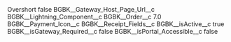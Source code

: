 <?xml version="1.0" encoding="UTF-8"?>
<CustomMetadata xmlns="http://soap.sforce.com/2006/04/metadata" xmlns:xsi="http://www.w3.org/2001/XMLSchema-instance" xmlns:xsd="http://www.w3.org/2001/XMLSchema">
    <label>Overshort</label>
    <protected>false</protected>
    <values>
        <field>BGBK__Gateway_Host_Page_Url__c</field>
        <value xsi:nil="true"/>
    </values>
    <values>
        <field>BGBK__Lightning_Component__c</field>
        <value xsi:nil="true"/>
    </values>
    <values>
        <field>BGBK__Order__c</field>
        <value xsi:type="xsd:double">7.0</value>
    </values>
    <values>
        <field>BGBK__Payment_Icon__c</field>
        <value xsi:nil="true"/>
    </values>
    <values>
        <field>BGBK__Receipt_Fields__c</field>
        <value xsi:nil="true"/>
    </values>
    <values>
        <field>BGBK__isActive__c</field>
        <value xsi:type="xsd:boolean">true</value>
    </values>
    <values>
        <field>BGBK__isGateway_Required__c</field>
        <value xsi:type="xsd:boolean">false</value>
    </values>
    <values>
        <field>BGBK__isPortal_Accessible__c</field>
        <value xsi:type="xsd:boolean">false</value>
    </values>
</CustomMetadata>
